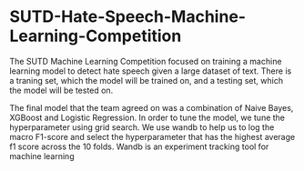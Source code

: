 # SUTD-Hate-Speech-Machine-Learning-Competition

The SUTD Machine Learning Competition focused on training a machine learning model to detect hate speech given a large dataset of text. There is a traning set, which the model will be trained on, and a testing set, which the model will be tested on. 

The final model that the team agreed on was a combination of Naive Bayes, XGBoost and Logistic Regression. In order to tune the model, we tune the hyperparameter using grid search. We use wandb to help us to log the macro F1-score and select the hyperparameter that has the highest average f1 score across the 10 folds. Wandb is an experiment tracking tool for machine learning 

